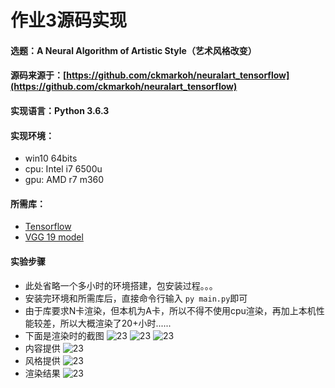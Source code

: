 # 作业3源码实现

 
#### 选题：A Neural Algorithm of Artistic Style（艺术风格改变）
#### 源码来源于：[https://github.com/ckmarkoh/neuralart_tensorflow](https://github.com/ckmarkoh/neuralart_tensorflow)
#### 实现语言：Python 3.6.3
#### 实现环境：

- win10 64bits
- cpu: Intel i7 6500u
- gpu: AMD r7 m360

#### 所需库：

 - [Tensorflow](http://www.tensorflow.org/)
 - [VGG 19 model](https://drive.google.com/file/d/0B8QJdgMvQDrVU2cyZjFKU1RrLUU/view?usp=sharing)

#### 实验步骤
- 此处省略一个多小时的环境搭建，包安装过程。。。
- 安装完环境和所需库后，直接命令行输入 `py main.py`即可
- 由于库要求N卡渲染，但本机为A卡，所以不得不使用cpu渲染，再加上本机性能较差，所以大概渲染了20+小时......
- 下面是渲染时的截图
![23](https://raw.githubusercontent.com/EricWWWW/A-Neural-Algorithm-of-Artistic-Style/master/img/4.png)
![23](https://raw.githubusercontent.com/EricWWWW/A-Neural-Algorithm-of-Artistic-Style/master/img/5.png)
![23](https://raw.githubusercontent.com/EricWWWW/A-Neural-Algorithm-of-Artistic-Style/master/img/6.png)
- 内容提供
![23](https://raw.githubusercontent.com/EricWWWW/A-Neural-Algorithm-of-Artistic-Style/master/img/9.jpg)
- 风格提供
![23](https://raw.githubusercontent.com/EricWWWW/A-Neural-Algorithm-of-Artistic-Style/master/img/7.jpg)
- 渲染结果
![23](https://raw.githubusercontent.com/EricWWWW/A-Neural-Algorithm-of-Artistic-Style/master/img/7.png)